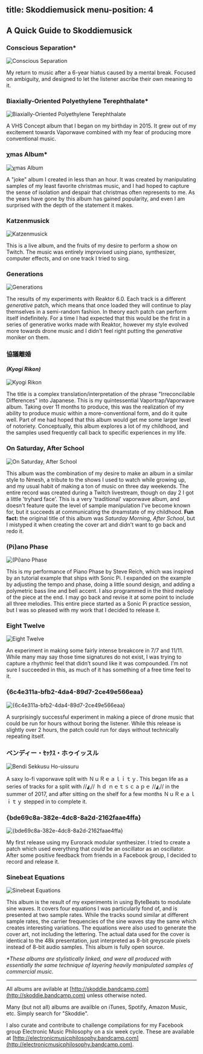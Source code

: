 title: Skoddiemusick
menu-position: 4
---
## A Quick Guide to Skoddiemusick ##

### Conscious Separation* ###
![Conscious Separation](/img/coverart/ConsciousSeparation.png "Conscious Separation")

My return to music after a 6-year hiatus caused by a mental break. Focused on ambiguity, and designed to let the listener ascribe their own meaning to it.

### Biaxially-Oriented Polyethylene Terephthalate* ###
![Biaxially-Oriented Polyethylene Terephthalate](/img/coverart/Biaxially-OrientedPolyethyleneTerephthalate.png "Biaxially-Oriented Polyethylene Terephthalate")

A VHS Concept album that I began on my birthday in 2015. It grew out of my excitement towards Vaporwave combined with my fear of producing more conventional music.

### χmas Album* ###
![χmas Album](/img/coverart/XmasAlbum.png "χmas Album")

A "joke" album I created in less than an hour. It was created by manipulating samples of my least favorite christmas music, and I had hoped to capture the sense of isolation and despair that christmas often represents to me. As the years have gone by this album has gained popularity, and even I am surprised with the depth of the statement it makes.

### Katzenmusick ###
![Katzenmusick](/img/coverart/Katzenmusick.png "Katzenmusick")

This is a live album, and the fruits of my desire to perform a show on Twitch. The music was entirely improvised using piano, synthesizer, computer effects, and on one track I tried to sing.

### Generations ###
![Generations](/img/coverart/Generations.png "Generations")

The results of my experiments with Reaktor 6.0. Each track is a different *generative* patch, which means that once loaded they will continue to play themselves in a semi-random fashion. In theory each patch can perform itself indefinitely. For a time I had expected that this would be the first in a series of generative works made with Reaktor, however my style evolved more towards drone music and I didn't feel right putting the *generative* moniker on them.

### 協議離婚 ###
#### *(Kyogi Rikon)* ####
![Kyogi Rikon](/img/coverart/KyogiRikon.png "協議離婚")

The title is a complex translation/interpretation of the phrase "Irreconcilable Differences" into Japanese. This is my quintessential Vaportrap/Vaporwave album. Taking over 11 months to produce, this was the realization of my ability to produce music within a more-conventional form, and do it quite well. Part of me had hoped that this album would get me some larger level of notoriety. Conceptually, this album explores a lot of my childhood, and the samples used frequently call back to specific experiences in my life.

### On Saturday, After School ###
![On Saturday, After School](/img/coverart/OnSaturdayAfterSchool.png "On Saturday, After School")

This album was the combination of my desire to make an album in a similar style to Nmesh, a tribute to the shows I used to watch while growing up, and my usual habit of making a ton of music on three day weekends. The entire record was created during a Twitch livestream, though on day 2 I got a little 'tryhard face'. This is a very 'traditional' vaporwave album, and doesn't feature quite the level of sample manipulation I've become known for, but it succeeds at communicating the dreamstate of my childhood. **Fun fact:** the original title of this album was *Saturday Morning, After School*, but I mistyped it when creating the cover art and didn't want to go back and redo it.

### (Pi)ano Phase ###
![(Pi)ano Phase](/img/coverart/(Pi)anoPhase.png "(Pi)ano Phase")

This is my performance of Piano Phase by Steve Reich, which was inspired by an tutorial example that ships with Sonic Pi. I expanded on the example by adjusting the tempo and phase, doing a little sound design, and adding a polymetric bass line and bell accent. I also programmed in the third melody of the piece at the end. I may go back and revise it at some point to include all three melodies. This entire piece started as a Sonic Pi practice session, but I was so pleased with my work that I decided to release it.

### Eight Twelve ###
![Eight Twelve](/img/coverart/EightTwelve.png "EightTwelve")

An experiment in making some fairly intense breakcore in 7/7 and 11/11. While many may say those time signatures do not exist, I was trying to capture a rhythmic feel that didn’t sound like it was compounded. I’m not sure I succeeded in this, as much of it has something of a free time feel to it.

### {6c4e311a​-​bfb2​-​4da4​-​89d7​-​2ce49e566eaa} ###
![{6c4e311a​-​bfb2​-​4da4​-​89d7​-​2ce49e566eaa}](/img/coverart/{6c4e311a​-​bfb2​-​4da4​-​89d7​-​2ce49e566eaa}.png "{6c4e311a​-​bfb2​-​4da4​-​89d7​-​2ce49e566eaa}")

A surprisingly successful experiment in making a piece of drone music that could be run for hours without boring the listener. While this release is slightly over 2 hours, the patch could run for days without technically repeating itself.

### ベンディー・ｾｯｸｽ・ホゥイッスル ###
![Bendi Sekkusu Ho-uissuru](/img/coverart/BendiSekkusuHo-uissuru.png "ベンディー・ｾｯｸｽ・ホゥイッスル")

A saxy lo-fi vaporwave split with ＮｕＲｅａｌｉｔｙ. This began life as a series of tracks for a split with //◭// ｈｄ ｎｅｔｓｃａｐｅ //◭// in the summer of 2017, and after sitting on the shelf for a few months ＮｕＲｅａｌｉｔｙ stepped in to complete it.

### {bde69c8a​-​382e​-​4dc8​-​8a2d​-​2162faae4ffa} ###
![{bde69c8a​-​382e​-​4dc8​-​8a2d​-​2162faae4ffa}](/img/coverart/{bde69c8a​-​382e​-​4dc8​-​8a2d​-​2162faae4ffa}.png "{bde69c8a​-​382e​-​4dc8​-​8a2d​-​2162faae4ffa}")

My first release using my Eurorack modular synthesizer. I tried to create a patch which used everything that *could* be an oscillator as an oscillator. After some positive feedback from friends in a Facebook group, I decided to record and release it.

### Sinebeat Equations ###
![Sinebeat Equations](/img/coverart/sinebeatequations.png "sinebeatequations")

This album is the result of my experiments in using ByteBeats to modulate sine waves. It covers four equations I was particularly fond of, and is presented at two sample rates. While the tracks sound similar at different sample rates, the carrier frequencies of the sine waves stay the same which creates interesting variations. The equations were also used to generate the cover art, not including the lettering. The actual data used for the cover is identical to the 48k presentation, just interpreted as 8-bit greyscale pixels instead of 8-bit audio samples. This album is fully open source.

*\*These albums are stylistically linked, and were all produced with essentially the same technique of layering heavily manipulated samples of commercial music.*

___

All albums are avilable at [http://skoddie.bandcamp.com](http://skoddie.bandcamp.com) unless otherwise noted.

Many (but not all) albums are availble on iTunes, Spotify, Amazon Music, etc. Simply search for "Skoddie".

I also curate and contribute to challenge compilations for my Facebook group Electronic Music Philosophy on a six week cycle. These are available at [http://electronicmusicphilosophy.bandcamp.com](http://electronicmusicphilosophy.bandcamp.com).